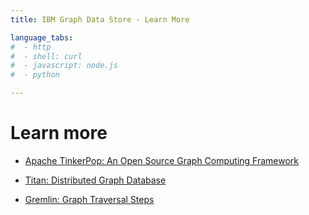 ```yaml
---
title: IBM Graph Data Store - Learn More

language_tabs:
#  - http
#  - shell: curl
#  - javascript: node.js
#  - python

---
```


# Learn more

-   [Apache TinkerPop: An Open Source Graph Computing Framework](http://tinkerpop.incubator.apache.org/)

-   [Titan: Distributed Graph Database](http://titan.thinkaurelius.com/)

-   [Gremlin: Graph Traversal Steps](http://www.tinkerpop.com/docs/3.0.0.M7/#graph-traversal-steps)

